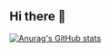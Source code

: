 ## Hi there 👋
[![Anurag's GitHub stats](https://github-readme-stats.vercel.app/api?username=fabvali)](https://github.com/anuraghazra/github-readme-stats)
<!--
**FabVali/fabvali** is a ✨ _special_ ✨ repository because its `README.md` (this file) appears on your GitHub profile.

Here are some ideas to get you started:

- 🔭 I’m currently working on ...
- 🌱 I’m currently learning ...
- 👯 I’m looking to collaborate on ...
- 🤔 I’m looking for help with ...
- 💬 Ask me about ...
- 📫 How to reach me: ...
- 😄 Pronouns: ...
- ⚡ Fun fact: ...
-->
